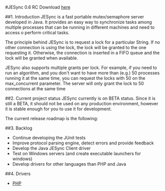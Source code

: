 #JESync 0.6 RC
Download [here](http://goo.gl/u784D)

##1. Introduction
JESync is a fast portable mutex/semaphore server developed in Java. It provides an easy way to synchronize tasks among multiple processes that can be running  in different machines and need to access o perform critical tasks.

The principle behind JESync is to request a lock for a particular String. If no other connection is using the lock, the lock will be granted to the one requesting it. Otherwise, the connection is inserted in a FIFO queue and the lock will be granted when available.

JESync also supports multiple grants per lock. For example, if you need to run an algorithm, and you don't want to have more than (e.g.) 50 processes running it at the same time, you can request the locks with 50 on the max_concurrent parameter. The server will only grant the lock to 50 connections at the same time

##2. Current project status
JESync currently is on BETA status. Since it is still a BETA, it should not be used on any production environment, however it is stable enough for you to use it for development.

The current release roadmap is the following:

##3. Backlog
- Continue developing the JUnit tests
- Improve protocol parsing engine, detect errors and provide feedback
- Develop the Java JESync Client driver
- Test on Windows servers (and create executable launchers for windows)
- Develop drivers for other languages than PHP and Java

##4. Drivers
- [PHP](https://github.com/julman99/JESync-php)
